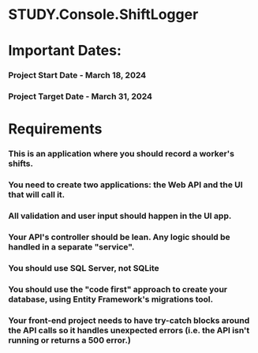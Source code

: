 # STUDY.Console.ShiftLogger

# Important Dates:
### Project Start Date - March 18, 2024
### Project Target Date - March 31, 2024 

# Requirements

### This is an application where you should record a worker's shifts.
### You need to create two applications: the Web API and the UI that will call it.
### All validation and user input should happen in the UI app.
### Your API's controller should be lean. Any logic should be handled in a separate "service".
### You should use SQL Server, not SQLite
### You should use the "code first" approach to create your database, using Entity Framework's migrations tool.
### Your front-end project needs to have try-catch blocks around the API calls so it handles unexpected errors (i.e. the API isn't running or returns a 500 error.)

